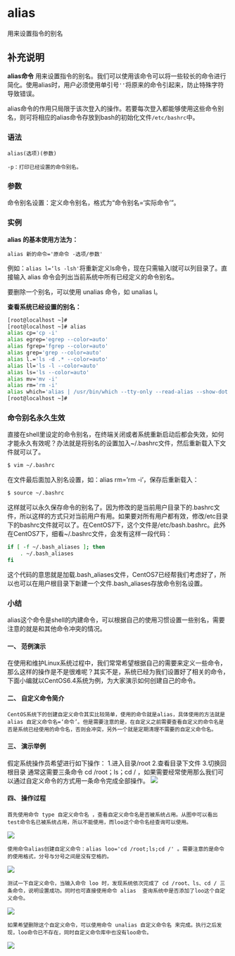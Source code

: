 alias
===

用来设置指令的别名

## 补充说明

**alias命令** 用来设置指令的别名。我们可以使用该命令可以将一些较长的命令进行简化。使用alias时，用户必须使用单引号`''`将原来的命令引起来，防止特殊字符导致错误。

alias命令的作用只局限于该次登入的操作。若要每次登入都能够使用这些命令别名，则可将相应的alias命令存放到bash的初始化文件`/etc/bashrc`中。

### 语法  

```
alias(选项)(参数)
```

  

```
-p：打印已经设置的命令别名。
```

### 参数  

命令别名设置：定义命令别名，格式为“命令别名=‘实际命令’”。

### 实例  

 **alias 的基本使用方法为：** 

```
alias 新的命令='原命令 -选项/参数'
```

例如：`alias l=‘ls -lsh'`将重新定义ls命令，现在只需输入l就可以列目录了。直接输入 alias 命令会列出当前系统中所有已经定义的命令别名。

要删除一个别名，可以使用 unalias 命令，如 unalias l。

 **查看系统已经设置的别名：** 

```bash
[root@localhost ~]# 
[root@localhost ~]# alias
alias cp='cp -i'
alias egrep='egrep --color=auto'
alias fgrep='fgrep --color=auto'
alias grep='grep --color=auto'
alias l.='ls -d .* --color=auto'
alias ll='ls -l --color=auto'
alias ls='ls --color=auto'
alias mv='mv -i'
alias rm='rm -i'
alias which='alias | /usr/bin/which --tty-only --read-alias --show-dot --show-tilde'
[root@localhost ~]# 

```
### 命令别名永久生效
直接在shell里设定的命令别名，在终端关闭或者系统重新启动后都会失效，如何才能永久有效呢？办法就是将别名的设置加入~/.bashrc文件，然后重新载入下文件就可以了。
```bash
$ vim ~/.bashrc
```
在文件最后面加入别名设置，如：alias rm=’rm -i’，保存后重新载入：
```bash
$ source ~/.bashrc
```
这样就可以永久保存命令的别名了。因为修改的是当前用户目录下的.bashrc文件，所以这样的方式只对当前用户有用。如果要对所有用户都有效，修改/etc目录下的bashrc文件就可以了。在CentOS7下，这个文件是/etc/bash.bashrc。此外在CentOS7下，细看~/.bashrc文件，会发有这样一段代码：
```bash
if [ -f ~/.bash_aliases ]; then
    . ~/.bash_aliases
fi
```

这个代码的意思就是加载.bash_aliases文件，CentOS7已经帮我们考虑好了，所以也可以在用户根目录下新建一个文件.bash_aliases存放命令别名设置。

### 小结

alias这个命令是shell的内建命令，可以根据自己的使用习惯设置一些别名，需要注意的就是和其他命令冲突的情况。




#### 一、 范例演示

在使用和维护Linux系统过程中，我们常常希望根据自己的需要来定义一些命令，那么这样的操作是不是很难呢？其实不是，系统已经为我们设置好了相关的命令，下面小编就以CentOS6.4系统为例，为大家演示如何创建自己的命令。

#### 二、 自定义命令简介
    CentOS系统下的创建自定义命令其实比较简单，使用的命令就是alias，具体使用的方法就是 alias 自定义命令名=‘命令’。但是需要注意的是，在自定义之前需要查看自定义的命令名是否是系统已经使用的命令名，否则会冲突，另外一个就是定期清理不需要的自定义命令名。


#### 三、 演示举例
假定系统操作员希望进行如下操作：
1.进入目录/root
2.查看目录下文件
3.切换回根目录
通常这需要三条命令 cd /root；ls；cd / ，如果需要经常使用那么我们可以通过自定义命令的方式用一条命令完成全部操作。
![](alias\01.png)

#### 四、 操作过程
	首先使用命令 type 自定义命令名 ，查看自定义命令名是否被系统占用。从图中可以看出test命令名已被系统占用，所以不能使用，而loo这个命令名经查询可以使用。
![](alias\02.png)

	使用命令alias创建自定义命令：alias loo='cd /root;ls;cd /' 。需要注意的是命令的使用格式，分号与分号之间是没有空格的。
![](alias\03.png)

	测试一下自定义命令，当输入命令 loo 时，发现系统依次完成了 cd /root、ls、cd / 三条命令，说明设置成功。同时也可直接使用命令 alias  查询系统中是否添加了loo这个自定义命令。
![](alias\04.png)

	如果希望删除这个自定义命令，可以使用命令 unalias 自定义命令名 来完成。执行之后发现，loo命令已不存在，同时自定义命令库中也没有loo命令。
![](alias\05.png)


